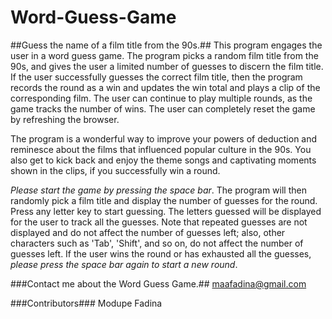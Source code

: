 # Word-Guess-Game #
##Guess the name of a film title from the 90s.##
This program engages the user in a word guess game. The program picks a random film title from the 90s, and gives the user a limited number of guesses to discern the film title. If the user successfully guesses the correct film title, then the program records the round as a win and updates the win total and plays a clip of the corresponding film. The user can continue to play multiple rounds, as the game tracks the number of wins. The user can completely reset the game by refreshing the browser.

The program is a wonderful way to improve your powers of deduction and reminesce about the films that influenced popular culture in the 90s. You also get to kick back and enjoy the theme songs and captivating moments shown in the clips, if you successfully win a round.

*Please start the game by pressing the space bar*. The program will then randomly pick a film title and display the number of guesses for the round. Press any letter key to start guessing. The letters guessed will be displayed for the user to track all the guesses. Note that repeated guesses are not displayed and do not affect the number of guesses left; also, other characters such as 'Tab', 'Shift', and so on, do not affect the number of guesses left. If the user wins the round or has exhausted all the guesses, *please press the space bar again to start a new round*.


###Contact me about the Word Guess Game.##
maafadina@gmail.com


###Contributors###
Modupe Fadina

